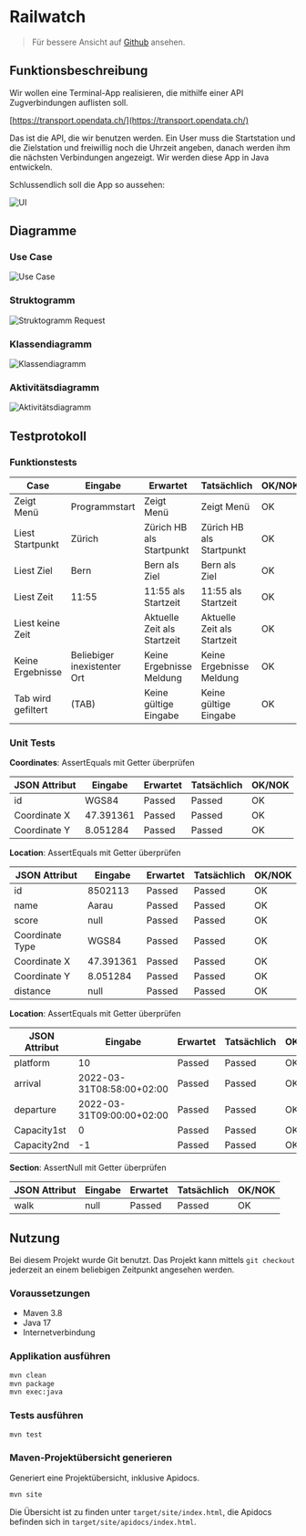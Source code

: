 # Railwatch

> Für bessere Ansicht auf [Github](https://github.com/Lezurex/railwatch) ansehen.

## Funktionsbeschreibung

Wir wollen eine Terminal-App realisieren, die mithilfe einer API Zugverbindungen auflisten soll.

[https://transport.opendata.ch/](https://transport.opendata.ch/)

Das ist die API, die wir benutzen werden. Ein User muss die Startstation und die Zielstation und freiwillig noch die Uhrzeit angeben, danach werden ihm die nächsten Verbindungen angezeigt. Wir werden diese App in Java entwickeln.

Schlussendlich soll die App so aussehen:

![UI](doc/ui.png)

## Diagramme

### Use Case

![Use Case](doc/usecase.png)

### Struktogramm

![Struktogramm Request](doc/request_structorizer.png)

### Klassendiagramm

![Klassendiagramm](doc/classdiagram.png)

### Aktivitätsdiagramm

![Aktivitätsdiagramm](doc/activity.png)

## Testprotokoll

### Funktionstests

| Case               | Eingabe                     | Erwartet                    | Tatsächlich                 | OK/NOK |
| ------------------ | --------------------------- | --------------------------- | --------------------------- | ------ |
| Zeigt Menü         | Programmstart               | Zeigt Menü                  | Zeigt Menü                  | OK     |
| Liest Startpunkt   | Zürich                      | Zürich HB als Startpunkt    | Zürich HB als Startpunkt    | OK     |
| Liest Ziel         | Bern                        | Bern als Ziel               | Bern als Ziel               | OK     |
| Liest Zeit         | 11:55                       | 11:55 als Startzeit         | 11:55 als Startzeit         | OK     |
| Liest keine Zeit   |                             | Aktuelle Zeit als Startzeit | Aktuelle Zeit als Startzeit | OK     |
| Keine Ergebnisse   | Beliebiger inexistenter Ort | Keine Ergebnisse Meldung    | Keine Ergebnisse Meldung    | OK     |
| Tab wird gefiltert | (TAB)                       | Keine gültige Eingabe       | Keine gültige Eingabe       | OK     |

### Unit Tests

**Coordinates**: AssertEquals mit Getter überprüfen

| JSON Attribut | Eingabe   | Erwartet | Tatsächlich | OK/NOK |
| ------------- | --------- | -------- | ----------- | ------ |
| id            | WGS84     | Passed   | Passed      | OK     |
| Coordinate X  | 47.391361 | Passed   | Passed      | OK     |
| Coordinate Y  | 8.051284  | Passed   | Passed      | OK     |

**Location**: AssertEquals mit Getter überprüfen

| JSON Attribut   | Eingabe   | Erwartet | Tatsächlich | OK/NOK |
| --------------- | --------- | -------- | ----------- | ------ |
| id              | 8502113   | Passed   | Passed      | OK     |
| name            | Aarau     | Passed   | Passed      | OK     |
| score           | null      | Passed   | Passed      | OK     |
| Coordinate Type | WGS84     | Passed   | Passed      | OK     |
| Coordinate X    | 47.391361 | Passed   | Passed      | OK     |
| Coordinate Y    | 8.051284  | Passed   | Passed      | OK     |
| distance        | null      | Passed   | Passed      | OK     |

**Location**: AssertEquals mit Getter überprüfen

| JSON Attribut | Eingabe                   | Erwartet | Tatsächlich | OK/NOK |
| ------------- | ------------------------- | -------- | ----------- | ------ |
| platform      | 10                        | Passed   | Passed      | OK     |
| arrival       | 2022-03-31T08:58:00+02:00 | Passed   | Passed      | OK     |
| departure     | 2022-03-31T09:00:00+02:00 | Passed   | Passed      | OK     |
| Capacity1st   | 0                         | Passed   | Passed      | OK     |
| Capacity2nd   | -1                        | Passed   | Passed      | OK     |

**Section**: AssertNull mit Getter überprüfen

| JSON Attribut | Eingabe | Erwartet | Tatsächlich | OK/NOK |
| ------------- | ------- | -------- | ----------- | ------ |
| walk          | null    | Passed   | Passed      | OK     |

## Nutzung

Bei diesem Projekt wurde Git benutzt. Das Projekt kann mittels `git checkout` jederzeit an einem beliebigen Zeitpunkt angesehen werden.

### Voraussetzungen

- Maven 3.8
- Java 17
- Internetverbindung

### Applikation ausführen

```bash
mvn clean
mvn package
mvn exec:java
```

### Tests ausführen

```bash
mvn test
```

### Maven-Projektübersicht generieren

Generiert eine Projektübersicht, inklusive Apidocs.

```bash
mvn site
```

Die Übersicht ist zu finden unter `target/site/index.html`, die Apidocs befinden sich in `target/site/apidocs/index.html`.

